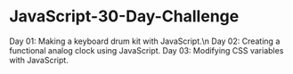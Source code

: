 # JavaScript-30-Day-Challenge
Day 01: Making a keyboard drum kit with JavaScript.\n
Day 02: Creating a functional analog clock using JavaScript.
Day 03: Modifying CSS variables with JavaScript.
